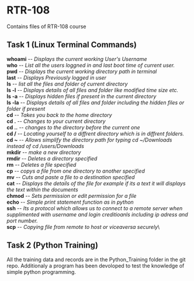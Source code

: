# RTR-108
Contains files of RTR-108 course

## Task 1 (Linux Terminal Commands)

**whoami** -- *Displays the current working User's Username*\
**who**    -- *List all the users loggned in and last boot time of current user.*\
**pwd**    -- *Displays the current working directory path in terminal*\
**last**   -- *Displays Previously logged in user*\
**ls**     -- *list all the files and folder of current directory*\
**ls -l**  -- *Displays details of all files and folder like modified time size etc.*\
**ls -a**  -- *Displays hidden files if present in the current directory*\
**ls -la** -- *Displays details of all files and folder including the hidden files or folder if present*\
**cd**     -- *Takes you back to the home directory*\
**cd .**   -- *Changes to your current directory*\
**cd ..**  -- *changes to the directory before the current one*\
**cd /**   -- *Locating yourself to a diffrent directory which is in diffrent folders.*\
**cd ~**   -- *Allows simplify the directory path for typing cd ~/Downloads instead of cd /users/Downloads*\
**mkdir**  -- *make a new directory*\
**rmdir**  -- *Deletes a directory specified*\
**rm**     -- *Deletes a file specified*\
**cp**     -- *copys a file from one directory to another specified*\
**mv**     -- *Cuts and paste a file to a destination specified*\
**cat**    -- *Displays the details of the file for example if its a text it will displays the text within the documents*\
**chmod**  -- *Sets permission or edit permission for a file*\
**echo**   -- *Simple print statement function as in python*\
**ssh**    -- *Its a protocol which allows us to connect to a remote server when supplimented with username and login creditioanls including ip adress and port number.*\
**scp**    -- *Copying file from remote to host or viceaversa securely*\

## Task 2 (Python Training)

All the training data and records are in the Python_Training folder in the git repo. Additionaly a program has been devoloped to test the knowledge of simple python programming.
